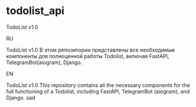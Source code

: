 # todolist_api
TodoList v1.0

RU

TodoList v1.0
В этом репозитории представлены все необходимые компоненты для полноценной работы Todolist,
включая FastAPI, TelegramBot(aiogram), Django.

EN

TodoList v1.0
This repository contains all the necessary components for the full functioning of a Todolist, including FastAPI, TelegramBot (aiogram), and Django.
sad